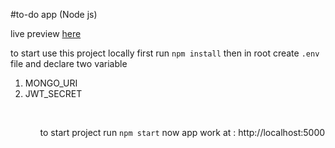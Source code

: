 #to-do app (Node js)

live preview [here](https://amr-todo-list.herokuapp.com/)

to start use this project locally first run `npm install` 
then in root create `.env` file and declare two variable <ol> <li>MONGO_URI </li> <li> JWT_SECRET </li><ol> 
<br/>

to start project run `npm start` now app work at : http://localhost:5000
